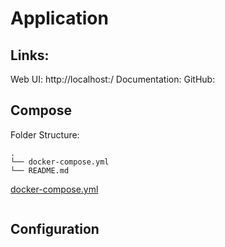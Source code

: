 # Application

## Links:
Web UI: http://localhost:<port>/
Documentation: 
GitHub:

## Compose
Folder Structure:
```
.
└── docker-compose.yml
└── README.md
```
[docker-compose.yml]()
```

```
## Configuration


